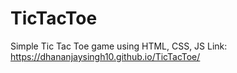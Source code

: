 # TicTacToe
Simple Tic Tac Toe game using HTML, CSS, JS
Link: https://dhananjaysingh10.github.io/TicTacToe/
